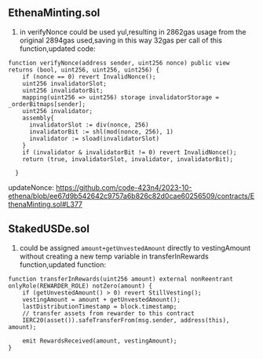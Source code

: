 ## EthenaMinting.sol
1) in verifyNonce could be used yul,resulting in 2862gas usage from the original 2894gas used,saving in this way 32gas per call of this function,updated code:
```
function verifyNonce(address sender, uint256 nonce) public view returns (bool, uint256, uint256, uint256) {
    if (nonce == 0) revert InvalidNonce();
    uint256 invalidatorSlot;
    uint256 invalidatorBit;
    mapping(uint256 => uint256) storage invalidatorStorage = _orderBitmaps[sender];
    uint256 invalidator;
    assembly{
      invalidatorSlot := div(nonce, 256)
      invalidatorBit := shl(mod(nonce, 256), 1)
      invalidator := sload(invalidatorSlot)
    }
    if (invalidator & invalidatorBit != 0) revert InvalidNonce();
    return (true, invalidatorSlot, invalidator, invalidatorBit);

  }
```
updateNonce: https://github.com/code-423n4/2023-10-ethena/blob/ee67d9b542642c9757a6b826c82d0cae60256509/contracts/EthenaMinting.sol#L377
## StakedUSDe.sol
1) could be assigned ``amount+getUnvestedAmount`` directly to vestingAmount without creating a new temp variable in transferInRewards function,updated function:
```
function transferInRewards(uint256 amount) external nonReentrant onlyRole(REWARDER_ROLE) notZero(amount) {
    if (getUnvestedAmount() > 0) revert StillVesting();
    vestingAmount = amount + getUnvestedAmount();
    lastDistributionTimestamp = block.timestamp;
    // transfer assets from rewarder to this contract
    IERC20(asset()).safeTransferFrom(msg.sender, address(this), amount);

    emit RewardsReceived(amount, vestingAmount);
}
```